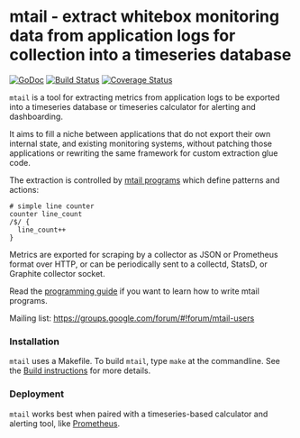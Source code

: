 mtail - extract whitebox monitoring data from application logs for collection into a timeseries database
========================================================================================================

[![GoDoc](https://godoc.org/github.com/google/mtail?status.png)](http://godoc.org/github.com/google/mtail)
[![Build Status](https://travis-ci.org/google/mtail.svg)](https://travis-ci.org/google/mtail)
[![Coverage Status](https://coveralls.io/repos/github/google/mtail/badge.svg?branch=master)](https://coveralls.io/github/google/mtail?branch=master)

`mtail` is a tool for extracting metrics from application logs to be exported
into a timeseries database or timeseries calculator for alerting and
dashboarding.

It aims to fill a niche between applications that do not export their own
internal state, and existing monitoring systems, without patching those
applications or rewriting the same framework for custom extraction glue code.

The extraction is controlled
by [mtail programs](docs/Programming-Guide.md)
which define patterns and actions:

    # simple line counter
    counter line_count
    /$/ {
      line_count++
    }

Metrics are exported for scraping by a collector as JSON or Prometheus format
over HTTP, or can be periodically sent to a collectd, StatsD, or Graphite
collector socket.

Read the [programming guide](docs/Programming-Guide.md)
if you want to learn how to write mtail programs.

Mailing list: https://groups.google.com/forum/#!forum/mtail-users

### Installation

`mtail` uses a Makefile.  To build `mtail`, type `make` at the commandline.
See the [Build instructions](docs/Building.md) for
more details.

### Deployment

`mtail` works best when paired with a timeseries-based calculator and alerting
tool, like [Prometheus](http://prometheus.io).
